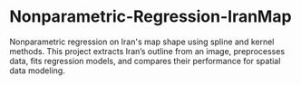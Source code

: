 # Nonparametric-Regression-IranMap
 Nonparametric regression on Iran's map shape using spline and kernel methods. This project extracts Iran’s outline from an image, preprocesses data, fits regression models, and compares their performance for spatial data modeling.
